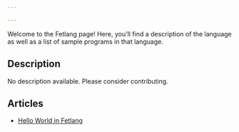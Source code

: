 ```yaml
---

---
```


Welcome to the Fetlang page! Here, you'll find a description of the language as well as a list of sample programs in that language.

## Description

No description available. Please consider contributing.

## Articles

- [Hello World in Fetlang](https://sampleprograms.io/projects/hello-world/fetlang)